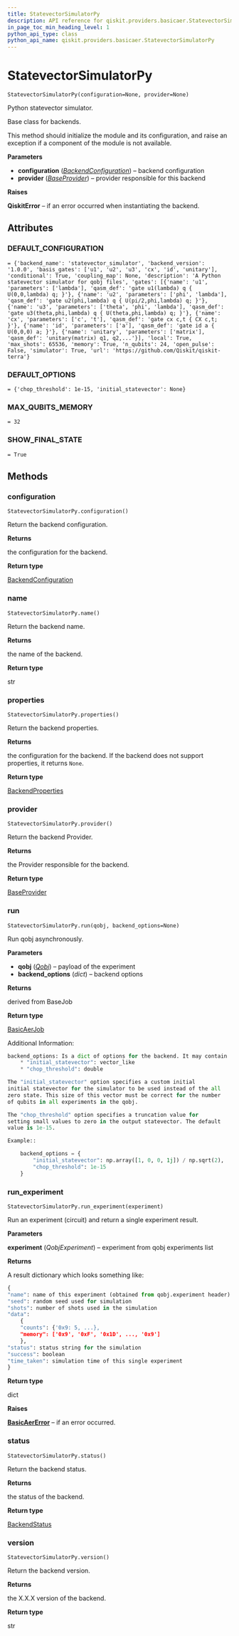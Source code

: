 ```yaml
---
title: StatevectorSimulatorPy
description: API reference for qiskit.providers.basicaer.StatevectorSimulatorPy
in_page_toc_min_heading_level: 1
python_api_type: class
python_api_name: qiskit.providers.basicaer.StatevectorSimulatorPy
---
```


# StatevectorSimulatorPy

<span id="qiskit.providers.basicaer.StatevectorSimulatorPy" />

`StatevectorSimulatorPy(configuration=None, provider=None)`

Python statevector simulator.

Base class for backends.

This method should initialize the module and its configuration, and raise an exception if a component of the module is not available.

**Parameters**

*   **configuration** ([*BackendConfiguration*](qiskit.providers.models.BackendConfiguration "qiskit.providers.models.BackendConfiguration")) – backend configuration
*   **provider** ([*BaseProvider*](qiskit.providers.BaseProvider "qiskit.providers.BaseProvider")) – provider responsible for this backend

**Raises**

**QiskitError** – if an error occurred when instantiating the backend.

## Attributes

### DEFAULT\_CONFIGURATION

<span id="qiskit.providers.basicaer.StatevectorSimulatorPy.DEFAULT_CONFIGURATION" />

`= {'backend_name': 'statevector_simulator', 'backend_version': '1.0.0', 'basis_gates': ['u1', 'u2', 'u3', 'cx', 'id', 'unitary'], 'conditional': True, 'coupling_map': None, 'description': 'A Python statevector simulator for qobj files', 'gates': [{'name': 'u1', 'parameters': ['lambda'], 'qasm_def': 'gate u1(lambda) q { U(0,0,lambda) q; }'}, {'name': 'u2', 'parameters': ['phi', 'lambda'], 'qasm_def': 'gate u2(phi,lambda) q { U(pi/2,phi,lambda) q; }'}, {'name': 'u3', 'parameters': ['theta', 'phi', 'lambda'], 'qasm_def': 'gate u3(theta,phi,lambda) q { U(theta,phi,lambda) q; }'}, {'name': 'cx', 'parameters': ['c', 't'], 'qasm_def': 'gate cx c,t { CX c,t; }'}, {'name': 'id', 'parameters': ['a'], 'qasm_def': 'gate id a { U(0,0,0) a; }'}, {'name': 'unitary', 'parameters': ['matrix'], 'qasm_def': 'unitary(matrix) q1, q2,...'}], 'local': True, 'max_shots': 65536, 'memory': True, 'n_qubits': 24, 'open_pulse': False, 'simulator': True, 'url': 'https://github.com/Qiskit/qiskit-terra'}`

### DEFAULT\_OPTIONS

<span id="qiskit.providers.basicaer.StatevectorSimulatorPy.DEFAULT_OPTIONS" />

`= {'chop_threshold': 1e-15, 'initial_statevector': None}`

### MAX\_QUBITS\_MEMORY

<span id="qiskit.providers.basicaer.StatevectorSimulatorPy.MAX_QUBITS_MEMORY" />

`= 32`

### SHOW\_FINAL\_STATE

<span id="qiskit.providers.basicaer.StatevectorSimulatorPy.SHOW_FINAL_STATE" />

`= True`

## Methods

### configuration

<span id="qiskit.providers.basicaer.StatevectorSimulatorPy.configuration" />

`StatevectorSimulatorPy.configuration()`

Return the backend configuration.

**Returns**

the configuration for the backend.

**Return type**

[BackendConfiguration](qiskit.providers.models.BackendConfiguration "qiskit.providers.models.BackendConfiguration")

### name

<span id="qiskit.providers.basicaer.StatevectorSimulatorPy.name" />

`StatevectorSimulatorPy.name()`

Return the backend name.

**Returns**

the name of the backend.

**Return type**

str

### properties

<span id="qiskit.providers.basicaer.StatevectorSimulatorPy.properties" />

`StatevectorSimulatorPy.properties()`

Return the backend properties.

**Returns**

the configuration for the backend. If the backend does not support properties, it returns `None`.

**Return type**

[BackendProperties](qiskit.providers.models.BackendProperties "qiskit.providers.models.BackendProperties")

### provider

<span id="qiskit.providers.basicaer.StatevectorSimulatorPy.provider" />

`StatevectorSimulatorPy.provider()`

Return the backend Provider.

**Returns**

the Provider responsible for the backend.

**Return type**

[BaseProvider](qiskit.providers.BaseProvider "qiskit.providers.BaseProvider")

### run

<span id="qiskit.providers.basicaer.StatevectorSimulatorPy.run" />

`StatevectorSimulatorPy.run(qobj, backend_options=None)`

Run qobj asynchronously.

**Parameters**

*   **qobj** ([*Qobj*](qiskit.qobj.Qobj "qiskit.qobj.Qobj")) – payload of the experiment
*   **backend\_options** (*dict*) – backend options

**Returns**

derived from BaseJob

**Return type**

[BasicAerJob](qiskit.providers.basicaer.BasicAerJob "qiskit.providers.basicaer.BasicAerJob")

Additional Information:

```python
backend_options: Is a dict of options for the backend. It may contain
    * "initial_statevector": vector_like
    * "chop_threshold": double

The "initial_statevector" option specifies a custom initial
initial statevector for the simulator to be used instead of the all
zero state. This size of this vector must be correct for the number
of qubits in all experiments in the qobj.

The "chop_threshold" option specifies a truncation value for
setting small values to zero in the output statevector. The default
value is 1e-15.

Example::

    backend_options = {
        "initial_statevector": np.array([1, 0, 0, 1j]) / np.sqrt(2),
        "chop_threshold": 1e-15
    }
```

### run\_experiment

<span id="qiskit.providers.basicaer.StatevectorSimulatorPy.run_experiment" />

`StatevectorSimulatorPy.run_experiment(experiment)`

Run an experiment (circuit) and return a single experiment result.

**Parameters**

**experiment** (*QobjExperiment*) – experiment from qobj experiments list

**Returns**

A result dictionary which looks something like:

```python
{
"name": name of this experiment (obtained from qobj.experiment header)
"seed": random seed used for simulation
"shots": number of shots used in the simulation
"data":
    {
    "counts": {'0x9: 5, ...},
    "memory": ['0x9', '0xF', '0x1D', ..., '0x9']
    },
"status": status string for the simulation
"success": boolean
"time_taken": simulation time of this single experiment
}
```

**Return type**

dict

**Raises**

[**BasicAerError**](qiskit.providers.basicaer.BasicAerError "qiskit.providers.basicaer.BasicAerError") – if an error occurred.

### status

<span id="qiskit.providers.basicaer.StatevectorSimulatorPy.status" />

`StatevectorSimulatorPy.status()`

Return the backend status.

**Returns**

the status of the backend.

**Return type**

[BackendStatus](qiskit.providers.models.BackendStatus "qiskit.providers.models.BackendStatus")

### version

<span id="qiskit.providers.basicaer.StatevectorSimulatorPy.version" />

`StatevectorSimulatorPy.version()`

Return the backend version.

**Returns**

the X.X.X version of the backend.

**Return type**

str

